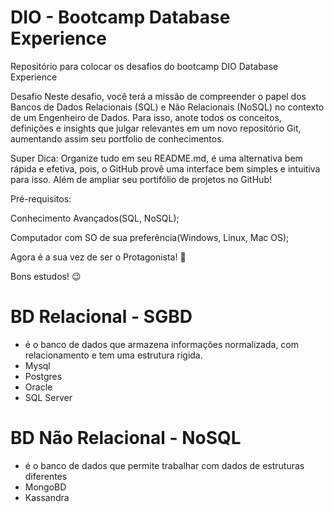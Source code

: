 # DIO - Bootcamp Database Experience
Repositório para colocar os desafios do bootcamp  DIO Database Experience


Desafio
Neste desafio, você terá a missão de compreender o papel dos Bancos de Dados Relacionais (SQL) e Não Relacionais (NoSQL) no contexto de um Engenheiro de Dados. Para isso, anote todos os conceitos, definições e insights que julgar relevantes em um novo repositório Git, aumentando assim seu portfolio de conhecimentos.

Super Dica: Organize tudo em seu README.md, é uma alternativa bem rápida e efetiva, pois, o GitHub provê uma interface bem simples e intuitiva para isso. Além de ampliar seu portifólio de projetos no GitHub!

Pré-requisitos:

Conhecimento Avançados(SQL, NoSQL);

Computador com SO de sua preferência(Windows, Linux, Mac OS);

Agora é a sua vez de ser o Protagonista! 🤩

Bons estudos! 😉




# BD Relacional - SGBD
 - é o banco de dados que armazena informações normalizada, com relacionamento e tem uma estrutura rigida.
 - Mysql
 - Postgres
 - Oracle
 - SQL Server

# BD Não Relacional - NoSQL
 - é o banco de dados que permite trabalhar com dados de estruturas diferentes
 - MongoBD
 - Kassandra

